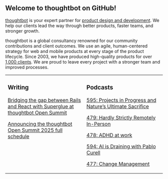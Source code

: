 ## Welcome to thoughtbot on GitHub!

[thoughtbot][1] is your expert partner for [product design and development][2].
We help our clients lead the way through better products, faster teams, and stronger growth.

thoughtbot is a global consultancy renowned for our community contributions and
client outcomes. We use an agile, human-centered strategy for web and mobile
products at every stage of the product lifecycle. Since 2003, we have produced
high-quality products for over [1,000 clients][3]. We are proud to leave every
project with a stronger team and improved processes.

<table><tr><td valign="top" width="50%">

### Writing

<!-- blog starts -->
[Bridging the gap between Rails and React with Superglue at thoughtbot Open Summit](https://feed.thoughtbot.com/link/24077/17192329/bridging-the-gap-between-rails-and-react-with-superglue-at-thoughtbot-open-summit)

[Announcing the thoughtbot Open Summit 2025 full schedule](https://feed.thoughtbot.com/link/24077/17191603/announcing-the-thoughtbot-open-summit-2025-full-schedule)

<!-- blog ends -->
</td><td valign="top" width="50%">

### Podcasts

<!-- podcasts starts -->
[595: Projects in Progress and Nature’s Ultimate Sacrifice](https://podcast.thoughtbot.com/595)

[479: Hardly Strictly Remotely In-Person](https://bikeshed.thoughtbot.com/479)

[478: ADHD at work](https://bikeshed.thoughtbot.com/478)

[594: AI is Draining with Pablo Curell](https://podcast.thoughtbot.com/594)

[477: Change Management](https://bikeshed.thoughtbot.com/477)

<!-- podcasts ends -->
</td></tr></table>

[1]: https://thoughtbot.com
[2]: https://thoughtbot.com/services
[3]: https://thoughtbot.com/case-studies
